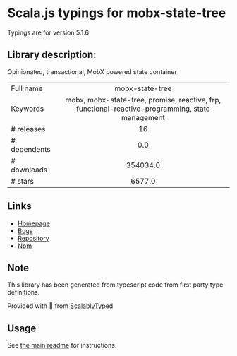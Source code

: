 
# Scala.js typings for mobx-state-tree

Typings are for version 5.1.6

## Library description:
Opinionated, transactional, MobX powered state container

|                    |                 |
| ------------------ | :-------------: |
| Full name          | mobx-state-tree |
| Keywords           | mobx, mobx-state-tree, promise, reactive, frp, functional-reactive-programming, state management |
| # releases         | 16 |
| # dependents       | 0.0 |
| # downloads        | 354034.0 |
| # stars            | 6577.0 |

## Links
- [Homepage](https://github.com/mobxjs/mobx-state-tree#readme)
- [Bugs](https://github.com/mobxjs/mobx-state-tree/issues)
- [Repository](https://github.com/mobxjs/mobx-state-tree)
- [Npm](https://www.npmjs.com/package/mobx-state-tree)
    


## Note
This library has been generated from typescript code from first party type definitions.

Provided with :purple_heart: from [ScalablyTyped](https://github.com/oyvindberg/ScalablyTyped)

## Usage
See [the main readme](../../readme.md) for instructions.


